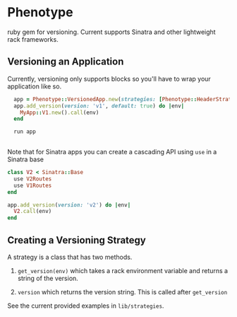 # Phenotype
ruby gem for versioning. Current supports Sinatra and other lightweight rack frameworks.

## Versioning an Application
Currently, versioning only supports blocks so you'll have to wrap your application like so.

```ruby
  app = Phenotype::VersionedApp.new(strategies: [Phenotype::HeaderStrategy.new, Phenotype::ParamStrategy.new])
  app.add_version(version: 'v1', default: true) do |env|
    MyApp::V1.new().call(env)
  end

  run app
  
```

Note that for Sinatra apps you can create a cascading API using `use` in a Sinatra base

```ruby
class V2 < Sinatra::Base
  use V2Routes
  use V1Routes
end

app.add_version(version: 'v2') do |env|
  V2.call(env)
end
```

## Creating a Versioning Strategy
A strategy is a class that has two methods.

1. `get_version(env)` which takes a rack environment variable and returns a string of the version.

2. `version` which returns the version string. This is called after `get_version`

See the current provided examples in `lib/strategies`.
